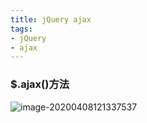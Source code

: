 ```yaml
---
title: jQuery ajax
tags:
- jQuery
- ajax
---
```


### $.ajax()方法

![image-20200408121337537](https://minimax-1256590847.cos.ap-shanghai.myqcloud.com/img/image-20200408121337537.png)